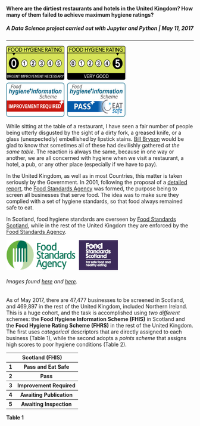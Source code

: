 #### **Where are the dirtiest restaurants and hotels in the United Kingdom? How many of them failed to achieve maximum hygiene ratings?**
##### A Data Science project carried out with Jupyter and Python | May 11, 2017
---

<img src="/images/Ratings.png" width="320" height="190"> 

While sitting at the table of a restaurant, I have seen a fair number of people being utterly disgusted by the sight of a dirty fork, a greased knife, or a glass (unexpectedly) embellished by lipstick stains. [Bill Bryson](https://en.wikipedia.org/wiki/Bill_Bryson) would be glad to know that sometimes all of these had devilishly gathered *at the same table*. The reaction is always the same, because in one way or another, we are all concerned with hygiene when we visit a restaurant, a hotel, a pub, or any other place (especially if we have to pay).

In the United Kingdom, as well as in most Countries, this matter is taken seriously by the Government. In 2001, following the proposal of a [detailed report](https://www.gov.uk/government/uploads/system/uploads/attachment_data/file/265718/fsa.pdf), the [Food Standards Agency](https://en.wikipedia.org/wiki/Food_Standards_Agency) was formed, the purpose being to screen all businesses that serve food. The idea was to make sure they complied with a set of hygiene standards, so that food always remained safe to eat.

In Scotland, food hygiene standards are overseen by [Food Standards Scotland](https://en.wikipedia.org/wiki/Food_Standards_Scotland), while in the rest of the United Kingdom they are enforced by the [Food Standards Agency](https://en.wikipedia.org/wiki/Food_Standards_Agency). 

<img src="/images/Hygiene_Agencies.png" width="300" height="80">

###### Images found [here](https://en.wikipedia.org/wiki/Food_Standards_Agency) and [here](https://en.wikipedia.org/wiki/Food_Standards_Scotland).



As of May 2017, there are 47,477 businesses to be screened in Scotland, and 469,897 in the rest of the United Kingdom, included Northern Ireland. This is a huge cohort, and the task is accomplished using *two different* schemes: the **Food Hygiene Information Scheme (FHIS)** in Scotland and the **Food Hygiene Rating Scheme (FHRS)** in the rest of the United Kingdom. The first uses *categorical* descriptors that are directly assigned to each business (Table 1), while the second adopts a *points scheme* that assigns high scores to poor hygiene conditions (Table 2).

<table>
<thead><tr><th scope="col" <td colspan=2>Scotland (FHIS)</th></tr></thead>
<tbody>
<tr><th scope="row">1</th><th>Pass and Eat Safe</th>  
<tr><th scope="row">2</th><th>Pass</th> 
<tr><th scope="row">3</th><th>Improvement Required</th>
<tr><th scope="row">4</th><th>Awaiting Publication</th>
<tr><th scope="row">5</th><th>Awaiting Inspection</th> 
</tbody>
</table>

**Table 1**




